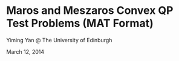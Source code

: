 Maros and Meszaros Convex QP Test Problems (MAT Format)
=========================================================












Yiming Yan @ The University of Edinburgh

March 12, 2014
